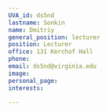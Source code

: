 ```yaml
---
UVA_id: ds5nd
lastname: Sonkin
name: Dmitriy
general_position: lecturer
position: Lecturer
office: 131 Kerchof Hall
phone: 
email: ds5nd@virginia.edu
image:
personal_page:
interests:

---
```

